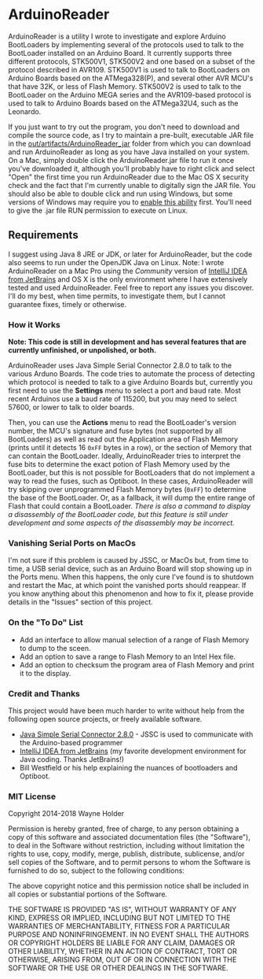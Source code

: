 # ArduinoReader

ArduinoReader is a utility I wrote to investigate and explore Arduino BootLoaders by implementing several of the protocols used to talk to the BootLoader installed on an Arduino Board.  It currently supports three different protocols, STK500V1, STK500V2 and one based on a subset of the protocol described in AVR109.  STK500V1 is used to talk to BootLoaders on Arduino Boards based on the ATMega328(P), and several other AVR MCU's that have 32K, or less of Flash Memory.  STK500V2 is used to talk to the BootLoader on the Arduino MEGA series and the AVR109-based protocol is used to talk to Arduino Boards based on the ATMega32U4, such as the Leonardo.

If you just want to try out the program, you don't need to download and compile the source code, as I try to maintain a pre-built, executable JAR file in the [out/artifacts/ArduinoReader_jar](https://github.com/wholder/ArduinoReader/tree/master/out/artifacts/ArduinoReader_jar) folder from which you can download and run ArduinoReader as long as you have Java installed on your system.  On a Mac, simply double click the ArduinoReader.jar file to run it once you've downloaded it, although you'll probably have to right click and select "Open" the  first time you run ArduinoReader due to the Mac OS X security check and the fact that I'm currently unable to digitally sign the JAR file.  You should also be able to double click and run using Windows, but some versions of Windows may require you to [enable this ability](https://www.addictivetips.com/windows-tips/run-a-jar-file-on-windows/) first.  You'll need to give the .jar file RUN permission to execute on Linux.

## Requirements

I suggest using Java 8 JRE or JDK, or later for ArduinoReader, but the code also seems to run under the OpenJDK Java on Linux.  Note: I wrote ArduinoReader on a Mac Pro using the _Community_ version of [IntelliJ IDEA from JetBrains](https://www.jetbrains.com/idea/) and OS X is the only environment where I have extensively tested and used ArduinoReader.  Feel free to report any issues you discover.  I'll do my best, when time permits, to investigate them, but I cannot guarantee fixes, timely or otherwise.

### How it Works

**Note: This code is  still in development and has several features that are currently unfinished, or unpolished, or both.**

ArduinoReader uses Java Simple Serial Connector 2.8.0 to talk to the various Arduno Boards.  The code tries to automate the process of detecting which protocol is needed to talk to a give Arduino Boards but, currently you first need to use the **Settings** menu to select a port and baud rate.  Most recent Arduinos use a baud rate of 115200, but you may need to select 57600, or lower to talk to older boards.

Then, you can use the **Actions** menu to read the BootLoader's version number, the MCU's signature and fuse bytes (not supported by all BootLoaders) as well as read out the Application area of Flash Memory (prints until it detects 16 `0xFF` bytes in a row), or the section of Memory that can contain the BootLoader.  Ideally, ArduinoReader tries to interpret the fuse bits to determine the exact potion of Flash Memory used by the BootLoader, but this is not possible for BootLoaders that do not implement a way to read the fuses, such as Optiboot.  In these cases, ArduinoReader will try skipping over unprogrammed Flash Memory bytes (`0xFF`) to determine the base of the BootLoader.  Or, as a fallback, it will dump the entire range of Flash that could contain a BootLoader.  _There is also a command to display a disassembly of the BootLoader code, but this feature is still under development and some aspects of the disassembly may be incorrect._

### Vanishing Serial Ports on MacOs

I'm not sure if this problem is caused by JSSC, or MacOs but, from time to time, a USB serial device, such as an Arduino Board will stop showing up in the Ports menu.  When this happens, the only cure I've found is to shutdown and restart the Mac, at which point the vanished ports should reappear.  If you know anything about this phenomenon and how to fix it, please provide details in the "Issues" section of this project.

### On the "To Do" List

  + Add an interface to allow manual selection of a range of Flash Memory to dump to the sceen.
  + Add an option to save a range to Flash Memory to an Intel Hex file.
  + Add an option to checksum the program area of Flash Memory and print it to the display.
  
### Credit and Thanks

This project would have been much harder to write without help from the following open source projects, or freely available software.

- [Java Simple Serial Connector 2.8.0](https://github.com/scream3r/java-simple-serial-connector) - JSSC is used to communicate with the Arduino-based programmer
- [IntelliJ IDEA from JetBrains](https://www.jetbrains.com/idea/) (my favorite development environment for Java coding. Thanks JetBrains!)
- Bill Westfield or his help explaining the nuances of bootloaders and Optiboot.

### MIT License

Copyright 2014-2018 Wayne Holder

Permission is hereby granted, free of charge, to any person obtaining a copy of this software and associated documentation files (the "Software"), to deal in the Software without restriction, including without limitation the rights to use, copy, modify, merge, publish, distribute, sublicense, and/or sell copies of the Software, and to permit persons to whom the Software is furnished to do so, subject to the following conditions:

The above copyright notice and this permission notice shall be included in all copies or substantial portions of the Software.

THE SOFTWARE IS PROVIDED "AS IS", WITHOUT WARRANTY OF ANY KIND, EXPRESS OR IMPLIED, INCLUDING BUT NOT LIMITED TO THE WARRANTIES OF MERCHANTABILITY, FITNESS FOR A PARTICULAR PURPOSE AND NONINFRINGEMENT. IN NO EVENT SHALL THE AUTHORS OR COPYRIGHT HOLDERS BE LIABLE FOR ANY CLAIM, DAMAGES OR OTHER LIABILITY, WHETHER IN AN ACTION OF CONTRACT, TORT OR OTHERWISE, ARISING FROM, OUT OF OR IN CONNECTION WITH THE SOFTWARE OR THE USE OR OTHER DEALINGS IN THE SOFTWARE.
